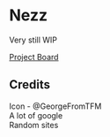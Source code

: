 # Nezz

Very still WIP

[Project Board](https://github.com/users/TolleyLikesRice/projects/2/views/1)

## Credits
Icon - @GeorgeFromTFM  
A lot of google  
Random sites  
